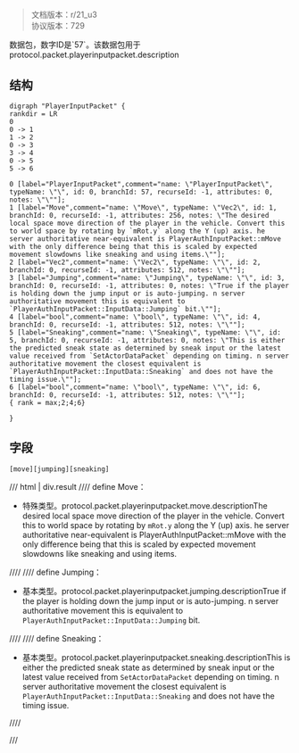 # <!-- md:samp PlayerInputPacket -->

> 文档版本：r/21_u3<br/>协议版本：729

<!-- md:samp PlayerInputPacket -->数据包，数字ID是`57`。该数据包用于protocol.packet.playerinputpacket.description

## 结构

```viz
digraph "PlayerInputPacket" {
rankdir = LR
0
0 -> 1
1 -> 2
0 -> 3
3 -> 4
0 -> 5
5 -> 6

0 [label="PlayerInputPacket",comment="name: \"PlayerInputPacket\", typeName: \"\", id: 0, branchId: 57, recurseId: -1, attributes: 0, notes: \"\""];
1 [label="Move",comment="name: \"Move\", typeName: \"Vec2\", id: 1, branchId: 0, recurseId: -1, attributes: 256, notes: \"The desired local space move direction of the player in the vehicle. Convert this to world space by rotating by `mRot.y` along the Y (up) axis. he server authoritative near-equivalent is PlayerAuthInputPacket::mMove with the only difference being that this is scaled by expected movement slowdowns like sneaking and using items.\""];
2 [label="Vec2",comment="name: \"Vec2\", typeName: \"\", id: 2, branchId: 0, recurseId: -1, attributes: 512, notes: \"\""];
3 [label="Jumping",comment="name: \"Jumping\", typeName: \"\", id: 3, branchId: 0, recurseId: -1, attributes: 0, notes: \"True if the player is holding down the jump input or is auto-jumping. n server authoritative movement this is equivalent to `PlayerAuthInputPacket::InputData::Jumping` bit.\""];
4 [label="bool",comment="name: \"bool\", typeName: \"\", id: 4, branchId: 0, recurseId: -1, attributes: 512, notes: \"\""];
5 [label="Sneaking",comment="name: \"Sneaking\", typeName: \"\", id: 5, branchId: 0, recurseId: -1, attributes: 0, notes: \"This is either the predicted sneak state as determined by sneak input or the latest value received from `SetActorDataPacket` depending on timing. n server authoritative movement the closest equivalent is `PlayerAuthInputPacket::InputData::Sneaking` and does not have the timing issue.\""];
6 [label="bool",comment="name: \"bool\", typeName: \"\", id: 6, branchId: 0, recurseId: -1, attributes: 512, notes: \"\""];
{ rank = max;2;4;6}

}

```

## 字段

```title='PlayerInputPacket'
[move][jumping][sneaking]
```

/// html | div.result
//// define
Move：[<!-- md:samp Vec2 -->](../types/vec2.md)

- 特殊类型。protocol.packet.playerinputpacket.move.descriptionThe desired local space move direction of the player in the vehicle. Convert this to world space by rotating by `mRot.y` along the Y (up) axis. he server authoritative near-equivalent is PlayerAuthInputPacket::mMove with the only difference being that this is scaled by expected movement slowdowns like sneaking and using items.


////
//// define
Jumping：<!-- md:samp bool -->

- 基本类型。protocol.packet.playerinputpacket.jumping.descriptionTrue if the player is holding down the jump input or is auto-jumping. n server authoritative movement this is equivalent to `PlayerAuthInputPacket::InputData::Jumping` bit.


////
//// define
Sneaking：<!-- md:samp bool -->

- 基本类型。protocol.packet.playerinputpacket.sneaking.descriptionThis is either the predicted sneak state as determined by sneak input or the latest value received from `SetActorDataPacket` depending on timing. n server authoritative movement the closest equivalent is `PlayerAuthInputPacket::InputData::Sneaking` and does not have the timing issue.


////

///


